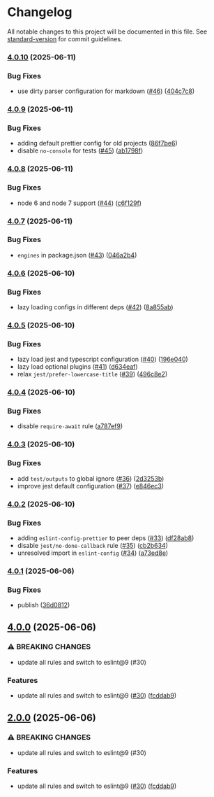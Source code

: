 # Changelog

All notable changes to this project will be documented in this file. See [standard-version](https://github.com/conventional-changelog/standard-version) for commit guidelines.

### [4.0.10](https://github.com/webpack/eslint-config-webpack/compare/v4.0.9...v4.0.10) (2025-06-11)


### Bug Fixes

* use dirty parser configuration for markdown ([#46](https://github.com/webpack/eslint-config-webpack/issues/46)) ([404c7c8](https://github.com/webpack/eslint-config-webpack/commit/404c7c867f6e180e56521219bebecd5f63c584fb))

### [4.0.9](https://github.com/webpack/eslint-config-webpack/compare/v4.0.8...v4.0.9) (2025-06-11)


### Bug Fixes

* adding default prettier config for old projects ([86f7be6](https://github.com/webpack/eslint-config-webpack/commit/86f7be6aa2643d181c767246eda50fa654d46a4c))
* disable `no-console` for tests ([#45](https://github.com/webpack/eslint-config-webpack/issues/45)) ([ab1798f](https://github.com/webpack/eslint-config-webpack/commit/ab1798f77881a2dec90191c3d8488900d1d53320))

### [4.0.8](https://github.com/webpack/eslint-config-webpack/compare/v4.0.7...v4.0.8) (2025-06-11)


### Bug Fixes

* node 6 and node 7 support ([#44](https://github.com/webpack/eslint-config-webpack/issues/44)) ([c6f129f](https://github.com/webpack/eslint-config-webpack/commit/c6f129f069ba56bb1c31c2debcf9575f6a846abb))

### [4.0.7](https://github.com/webpack/eslint-config-webpack/compare/v4.0.6...v4.0.7) (2025-06-11)


### Bug Fixes

* `engines` in package.json ([#43](https://github.com/webpack/eslint-config-webpack/issues/43)) ([046a2b4](https://github.com/webpack/eslint-config-webpack/commit/046a2b40499c9f30c1df2f73aee1eb1c21b061d2))

### [4.0.6](https://github.com/webpack/eslint-config-webpack/compare/v4.0.5...v4.0.6) (2025-06-10)


### Bug Fixes

* lazy loading configs in different deps ([#42](https://github.com/webpack/eslint-config-webpack/issues/42)) ([8a855ab](https://github.com/webpack/eslint-config-webpack/commit/8a855abe8aa8210316a835c1b84675838424a452))

### [4.0.5](https://github.com/webpack/eslint-config-webpack/compare/v4.0.4...v4.0.5) (2025-06-10)


### Bug Fixes

* lazy load jest and typescript configuration ([#40](https://github.com/webpack/eslint-config-webpack/issues/40)) ([196e040](https://github.com/webpack/eslint-config-webpack/commit/196e040fff0661633070fab57c57dd2baa486d09))
* lazy load optional plugins ([#41](https://github.com/webpack/eslint-config-webpack/issues/41)) ([d634eaf](https://github.com/webpack/eslint-config-webpack/commit/d634eaf555be2b68a7b7079d8a928804b1589bdb))
* relax `jest/prefer-lowercase-title` ([#39](https://github.com/webpack/eslint-config-webpack/issues/39)) ([496c8e2](https://github.com/webpack/eslint-config-webpack/commit/496c8e2ff1b4337a65325568ce93596b99732572))

### [4.0.4](https://github.com/webpack/eslint-config-webpack/compare/v4.0.3...v4.0.4) (2025-06-10)


### Bug Fixes

* disable `require-await` rule ([a787ef9](https://github.com/webpack/eslint-config-webpack/commit/a787ef96d293382b90a0c0e107ebc037d64b2204))

### [4.0.3](https://github.com/webpack/eslint-config-webpack/compare/v4.0.2...v4.0.3) (2025-06-10)


### Bug Fixes

* add `test/outputs` to global ignore ([#36](https://github.com/webpack/eslint-config-webpack/issues/36)) ([2d3253b](https://github.com/webpack/eslint-config-webpack/commit/2d3253bf0a3156d360e5c84bb894abc74969dbc3))
* improve jest default configuration ([#37](https://github.com/webpack/eslint-config-webpack/issues/37)) ([e846ec3](https://github.com/webpack/eslint-config-webpack/commit/e846ec360179cc8551212714470ce3ad38d2a1b8))

### [4.0.2](https://github.com/webpack/eslint-config-webpack/compare/v4.0.1...v4.0.2) (2025-06-10)


### Bug Fixes

* adding `eslint-config-prettier` to peer deps ([#33](https://github.com/webpack/eslint-config-webpack/issues/33)) ([df28ab8](https://github.com/webpack/eslint-config-webpack/commit/df28ab8bd7c9a269ba35a8ff4fe1d9cd6d641998))
* disable `jest/no-done-callback` rule ([#35](https://github.com/webpack/eslint-config-webpack/issues/35)) ([cb2b634](https://github.com/webpack/eslint-config-webpack/commit/cb2b6342f66d9fc9c57bd99f07e53b3528941b07))
* unresolved import in `eslint-config` ([#34](https://github.com/webpack/eslint-config-webpack/issues/34)) ([a73ed8e](https://github.com/webpack/eslint-config-webpack/commit/a73ed8e6bba2dd76540f3af4e31aabdeb6e958dc))

### [4.0.1](https://github.com/webpack/eslint-config-webpack/compare/v4.0.0...v4.0.1) (2025-06-06)


### Bug Fixes

* publish ([36d0812](https://github.com/webpack/eslint-config-webpack/commit/36d0812ea29472e1ab9a8ea0e279199a1a7e94f8))

## [4.0.0](https://github.com/webpack/eslint-config-webpack/compare/v3.0.0...v4.0.0) (2025-06-06)


### ⚠ BREAKING CHANGES

* update all rules and switch to eslint@9 (#30)

### Features

* update all rules and switch to eslint@9 ([#30](https://github.com/webpack/eslint-config-webpack/issues/30)) ([fcddab9](https://github.com/webpack/eslint-config-webpack/commit/fcddab9409e5fa03d7062160d2c4b6842b332049))

## [2.0.0](https://github.com/webpack/eslint-config-webpack/compare/v3.0.0...v2.0.0) (2025-06-06)


### ⚠ BREAKING CHANGES

* update all rules and switch to eslint@9 (#30)

### Features

* update all rules and switch to eslint@9 ([#30](https://github.com/webpack/eslint-config-webpack/issues/30)) ([fcddab9](https://github.com/webpack/eslint-config-webpack/commit/fcddab9409e5fa03d7062160d2c4b6842b332049))
